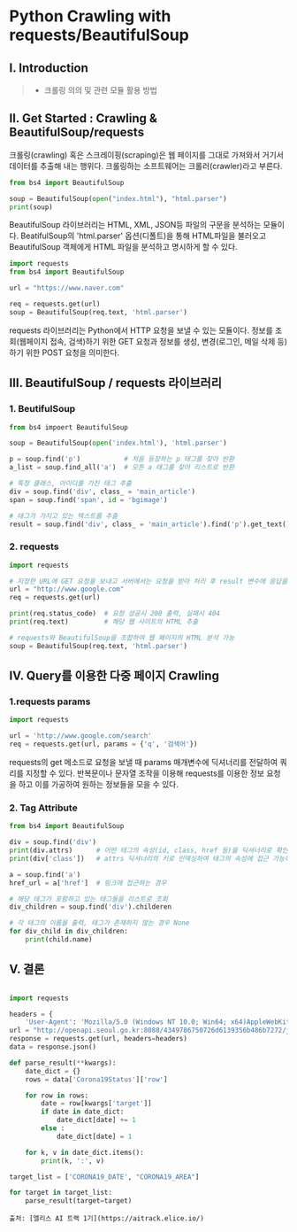 # Python Crawling with requests/BeautifulSoup

## Ⅰ. Introduction

> - 크롤링 의의 및 관련 모듈 활용 방법

## Ⅱ. Get Started : Crawling & BeautifulSoup/requests

크롤링(crawling) 혹은 스크레이핑(scraping)은 웹 페이지를 그대로 가져와서 거기서 데이터를 추출해 내는 행위다. 크롤링하는 소프트웨어는 크롤러(crawler)라고 부른다.

```python
from bs4 import BeautifulSoup

soup = BeautifulSoup(open("index.html"), "html.parser")
print(soup)
```

BeautifulSoup 라이브러리는 HTML, XML, JSON등 파일의 구문을 분석하는 모듈이다. BeatifulSoup의 'html.parser' 옵션(디폴트)을 통해 HTML파일을 불러오고 BeautifulSoup 객체에게 HTML 파일을 분석하고 명시하게 할 수 있다.

```python
import requests
from bs4 import BeautifulSoup

url = "https://www.naver.com"

req = requests.get(url)
soup = BeautifulSoup(req.text, 'html.parser')
```

requests 라이브러리는 Python에서 HTTP 요청을 보낼 수 있는 모듈이다. 정보를 조회(웹페이지 접속, 검색)하기 위한 GET 요청과 정보를 생성, 변경(로그인, 메일 삭제 등)하기 위한 POST 요청을 의미한다.

## Ⅲ. BeautifulSoup / requests 라이브러리

### 1. BeutifulSoup

```python
from bs4 impoert BeautifulSoup

soup = BeautifulSoup(open('index.html'), 'html.parser')

p = soup.find('p')           # 처음 등장하는 p 태그를 찾아 반환
a_list = soup.find_all('a')  # 모튼 a 태그를 찾아 리스트로 반환

# 특정 클래스, 아이디를 가진 태그 추출
div = soup.find('div', class_ = 'main_article')
span = soup.find('span', id = 'bgimage')

# 태그가 가지고 있는 텍스트를 추출
result = soup.find('div', class_ = 'main_article').find('p').get_text()
```

### 2. requests

```python
import requests

# 지정한 URL에 GET 요청을 보내고 서버에서는 요청을 받아 처리 후 result 변수에 응답을 보낸다.
url = "http://www.google.com"
req = requests.get(url)

print(req.status_code)  # 요청 성공시 200 출력, 실패시 404
print(req.text)         # 해당 웹 사이트의 HTML 추출

# requests와 BeautifulSoup을 조합하여 웹 페이지의 HTML 분석 가능
soup = BeautifulSoup(req.text, 'html.parser')
```

## Ⅳ. Query를 이용한 다중 페이지 Crawling

### 1.requests params

```python
import requests

url = 'http://www.google.com/search'
req = requests.get(url, params = {'q', '검색어'})
```

requests의 get 메소드로 요청을 보낼 때 params 매개변수에 딕셔너리를 전달하여 쿼리를 지정할 수 있다. 반복문이나 문자열 조작을 이용해 requests를 이용한 정보 요청을 하고 이를 가공하여 원하는 정보들을 모을 수 있다.

### 2. Tag Attribute

```python
from bs4 import BeautifulSoup

div = soup.find('div')
print(div.attrs)      # 어떤 태그의 속성(id, class, href 등)을 딕셔너리로 확인
print(div['class'])   # attrs 딕셔너리의 키로 인덱싱하여 태그의 속성에 접근 가능하다.

a = soup.find('a')
href_url = a['href']  # 링크에 접근하는 경우

# 해당 태그가 포함하고 있는 태그들을 리스트로 조회
div_children = soup.find('div').childeren

# 각 태그의 이름을 출력, 태그가 존재하지 않는 경우 None
for div_child in div_children:
    print(child.name)
```

## Ⅴ. 결론

```

```

```python
import requests

headers = {
    'User-Agent': 'Mozilla/5.0 (Windows NT 10.0; Win64; x64)AppleWebKit/537.36 (KHTML, like Gecko) Chrome/73.0.368'}
url = "http://openapi.seoul.go.kr:8088/4349786750726d6139356b486b7272/json/Corona19Status/1/1000/"
response = requests.get(url, headers=headers)
data = response.json()

def parse_result(**kwargs):
    date_dict = {}
    rows = data['Corona19Status']['row']

    for row in rows:
        date = row[kwargs['target']]
        if date in date_dict:
            date_dict[date] += 1
        else :
            date_dict[date] = 1

    for k, v in date_dict.items():
        print(k, ':', v)

target_list = ['CORONA19_DATE', "CORONA19_AREA"]

for target in target_list:
    parse_result(target=target)
```

```
출처: [엘리스 AI 트랙 1기](https://aitrack.elice.io/)
```
